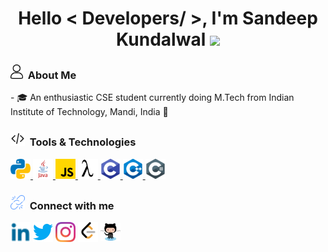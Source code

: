 <!--
**SKundawal/SKundawal** is a ✨ _special_ ✨ repository because its `README.md` (this file) appears on your GitHub profile.
-->
<h1 align="center">Hello < Developers/ >, I'm Sandeep Kundalwal <img src="https://github.com/SKundawal/SKundawal/assets/61798659/9dc52849-7b86-4a39-b595-2bb8d53e8f38" width="30px"></h1>
<h3><img src="assets/images/aboutme.png" width="20px"> &nbsp;About Me</h3>
- 🎓 An enthusiastic CSE student currently doing M.Tech from Indian Institute of Technology, Mandi, India 🍁

<h3><img src="assets/images/htmltag.svg" width="23px"> &nbsp;Tools & Technologies</h3>
<a href= https://github.com/SKundalwal?tab=repositories&q=&type=&language=python&sort= > <img width ='32px' src ='assets/images/python.svg'> </a>
<a href= https://github.com/SKundalwal?tab=repositories&q=&type=&language=java&sort= > <img width ='32px' src ='assets/images/java.svg'> </a>
<a href= https://github.com/SKundalwal?tab=repositories&q=&type=&language=javascript&sort= > <img width ='32px' src ='assets/images/javascript.svg'>   </a>
<a href= https://github.com/SKundalwal?tab=repositories&q=&type=&language=scheme&sort= > <img width ='32px' src ='assets/images/Lambda_lc.svg'> </a>
<a href= https://github.com/SKundalwal?tab=repositories&q=&type=&language=c&sort= > <img width ='32px' src ='assets/images/c.svg'> </a>
<a href= https://github.com/SKundalwal?tab=repositories&q=&type=&language=cpp&sort= > <img width ='32px' src ='assets/images/cpp.svg'> </a>
<a href= https://github.com/SKundalwal?tab=repositories&q=&type=&language=csharp&sort= > <img width ='32px' src ='assets/images/csharp.svg'> </a>

<h3><img src='assets/images/connect.png' width="23px"> &nbsp;Connect with me </h3>
<a href = 'https://www.linkedin.com/in/skundalwal/'> <img width = '32px' align= 'center' src="assets/images/linkedIn.svg"/></a> 
<a href = 'https://twitter.com/SKundalwal'> <img width = '32px' align= 'center' src="assets/images/twitter.svg"/></a> 
<a href = 'https://www.instagram.com/sandeep_kundalwal/'> <img width = '32px' align= 'center' src="assets/images/instagram.png"/></a>
<a href = 'https://leetcode.com/SKundalwal/'> <img width = '32px' align= 'center' src="assets/images/leetcode.png"/></a> 
<a href = 'https://github.com/SKundawal'> <img width = '32px' align= 'center' src="assets/images/github.svg"/></a>
